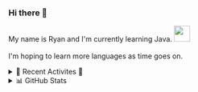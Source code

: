 ### Hi there 👋

My name is Ryan and I'm currently learning Java. <img  height="32" width="32" style="color:red" src="https://cdn.jsdelivr.net/npm/simple-icons@v4/icons/java.svg" />
<br> </br>
I'm hoping to learn more languages as time goes on.

<!--<img height="32" width="32" src="https://unpkg.com/simple-icons@v4/icons/youtube.svg" /> -->

 
<details>
  <summary> 🤹 Recent Activites 🗻</summary>
  
   <!--START_SECTION:waka-->
   <!--END_SECTION:waka-->
 
   <!--START_SECTION:activity--> 
</details>

<details>
  <summary> 📊 GitHub Stats </summary>
  <img align="left" alt="rarcher18's Github Stats" src="https://github-readme-stat-seven.vercel.app/api?username=rarcher18&show_icons=true&hide_border=true" />
</details>



